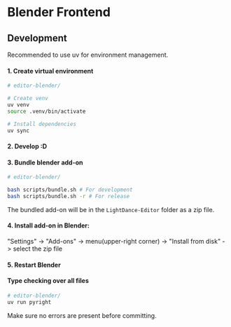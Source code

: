 # Blender Frontend

## Development

Recommended to use uv for environment management.

#### 1. Create virtual environment

```bash
# editor-blender/

# Create venv
uv venv
source .venv/bin/activate

# Install dependencies
uv sync
```

#### 2. Develop :D

#### 3. Bundle blender add-on

```bash
# editor-blender/

bash scripts/bundle.sh # For development
bash scripts/bundle.sh -r # For release
```
The bundled add-on will be in the `LightDance-Editor` folder as a zip file.

#### 4. Install add-on in Blender:

"Settings" -> "Add-ons" -> menu(upper-right corner) -> "Install from disk" -> select the zip file

#### 5. Restart Blender

#### Type checking over all files

```bash
# editor-blender/
uv run pyright
```
Make sure no errors are present before committing.
